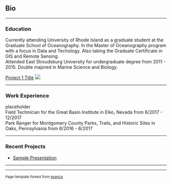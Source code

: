 ## Bio

---
### Education
Currently attending University of Rhode Island as a graduate student at the Graduate School of Oceanography.  In the Master of Oceanography program with a focus in Data and Techology.  Also taking the Graduate Certificate in GIS and Remote Sensing.
<br>
Attended East Stroudsburg University for undergraduate degree from 2011 - 2015.  Double majored in Marine Science and Biology.

[Project 1 Title](/sample_page)
<img src="images/dummy_thumbnail.jpg?raw=true"/>

---
### Work Experience
placeholder
<br>
Field Technician for the Great Basin Institute in Elko, Nevada from 6/2017 - 12/2017
<br>
Park Ranger for Montgomery County Parks, Trails, and Historic Sites in Oaks, Pennsylvania from 6/2016 - 6/2017
<br>

---
### Recent Projects


- [Sample Presentation](http://bloose.github.io/pdf/sample_presentation.pdf)

---




---
<p style="font-size:11px">Page template forked from <a href="https://github.com/evanca/quick-portfolio">evanca</a></p>
<!-- Remove above link if you don't want to attibute -->
